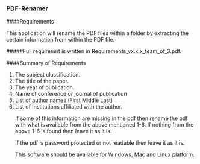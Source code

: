 ### PDF-Renamer


####Requirements

This application will rename the PDF files within a folder by extracting the certain information from within the PDF file.

#####Full requiremnt is written in Requirements_vx.x.x_team_of_3.pdf.  

####Summary of Requirements

<ol>
<li> The subject classification. </li>
<li> The title of the paper. </li>
<li> The year of publication. </li>
<li> Name of conference or journal of publication </li>
<li> List of author names (First Middle Last) </li>
<li> List of Institutions affiliated with the author. </li>


If some of this information are missing in the pdf then rename the pdf with what is available from the above mentioned 1-6. If nothing from the above 1-6 is found then leave it as it is. 

If the pdf is password protected or not readable then leave it as it is.

This software should be available for Windows, Mac and Linux platform. 
